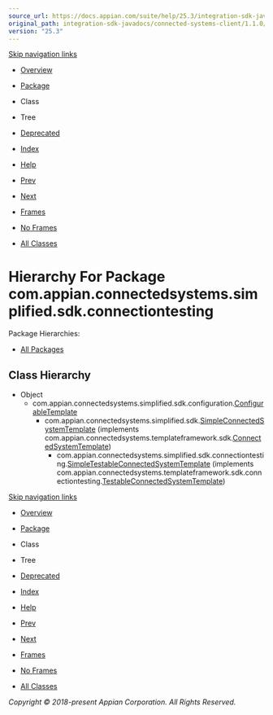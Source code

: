 ```yaml
---
source_url: https://docs.appian.com/suite/help/25.3/integration-sdk-javadocs/connected-systems-client/1.1.0/com/appian/connectedsystems/simplified/sdk/connectiontesting/package-tree.html
original_path: integration-sdk-javadocs/connected-systems-client/1.1.0/com/appian/connectedsystems/simplified/sdk/connectiontesting/package-tree.html
version: "25.3"
---
```


[Skip navigation links](#skip.navbar.top "Skip navigation links")

-   [Overview](../../../../../../overview-summary.html)
-   [Package](package-summary.html)
-   Class
-   Tree
-   [Deprecated](../../../../../../deprecated-list.html)
-   [Index](../../../../../../index-all.html)
-   [Help](../../../../../../help-doc.html)

-   [Prev](../../../../../../com/appian/connectedsystems/simplified/sdk/configuration/package-tree.html)
-   [Next](../../../../../../com/appian/connectedsystems/simplified/sdk/oauth/package-tree.html)

-   [Frames](../../../../../../index.html?com/appian/connectedsystems/simplified/sdk/connectiontesting/package-tree.html)
-   [No Frames](package-tree.html)

-   [All Classes](../../../../../../allclasses-noframe.html)

# Hierarchy For Package com.appian.connectedsystems.simplified.sdk.connectiontesting

Package Hierarchies:

-   [All Packages](../../../../../../overview-tree.html)

## Class Hierarchy

-   Object
    -   com.appian.connectedsystems.simplified.sdk.configuration.[ConfigurableTemplate](../../../../../../com/appian/connectedsystems/simplified/sdk/configuration/ConfigurableTemplate.html "class in com.appian.connectedsystems.simplified.sdk.configuration")
        -   com.appian.connectedsystems.simplified.sdk.[SimpleConnectedSystemTemplate](../../../../../../com/appian/connectedsystems/simplified/sdk/SimpleConnectedSystemTemplate.html "class in com.appian.connectedsystems.simplified.sdk") (implements com.appian.connectedsystems.templateframework.sdk.[ConnectedSystemTemplate](../../../../../../../../connected-systems-core/1.2.0/com/appian/connectedsystems/templateframework/sdk/ConnectedSystemTemplate.html?is-external=true "class or interface in com.appian.connectedsystems.templateframework.sdk"))
            -   com.appian.connectedsystems.simplified.sdk.connectiontesting.[SimpleTestableConnectedSystemTemplate](../../../../../../com/appian/connectedsystems/simplified/sdk/connectiontesting/SimpleTestableConnectedSystemTemplate.html "class in com.appian.connectedsystems.simplified.sdk.connectiontesting") (implements com.appian.connectedsystems.templateframework.sdk.connectiontesting.[TestableConnectedSystemTemplate](../../../../../../../../connected-systems-core/1.2.0/com/appian/connectedsystems/templateframework/sdk/connectiontesting/TestableConnectedSystemTemplate.html?is-external=true "class or interface in com.appian.connectedsystems.templateframework.sdk.connectiontesting"))

[Skip navigation links](#skip.navbar.bottom "Skip navigation links")

-   [Overview](../../../../../../overview-summary.html)
-   [Package](package-summary.html)
-   Class
-   Tree
-   [Deprecated](../../../../../../deprecated-list.html)
-   [Index](../../../../../../index-all.html)
-   [Help](../../../../../../help-doc.html)

-   [Prev](../../../../../../com/appian/connectedsystems/simplified/sdk/configuration/package-tree.html)
-   [Next](../../../../../../com/appian/connectedsystems/simplified/sdk/oauth/package-tree.html)

-   [Frames](../../../../../../index.html?com/appian/connectedsystems/simplified/sdk/connectiontesting/package-tree.html)
-   [No Frames](package-tree.html)

-   [All Classes](../../../../../../allclasses-noframe.html)

_Copyright © 2018-present Appian Corporation. All Rights Reserved._